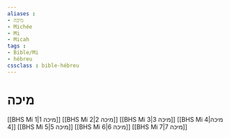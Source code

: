 ```yaml
---
aliases : 
- מיכה
- Michée
- Mi
- Micah
tags : 
- Bible/Mi
- hébreu
cssclass : bible-hébreu
---
```


# מיכה

[[BHS Mi 1|מיכה 1]]
[[BHS Mi 2|מיכה 2]]
[[BHS Mi 3|מיכה 3]]
[[BHS Mi 4|מיכה 4]]
[[BHS Mi 5|מיכה 5]]
[[BHS Mi 6|מיכה 6]]
[[BHS Mi 7|מיכה 7]]
